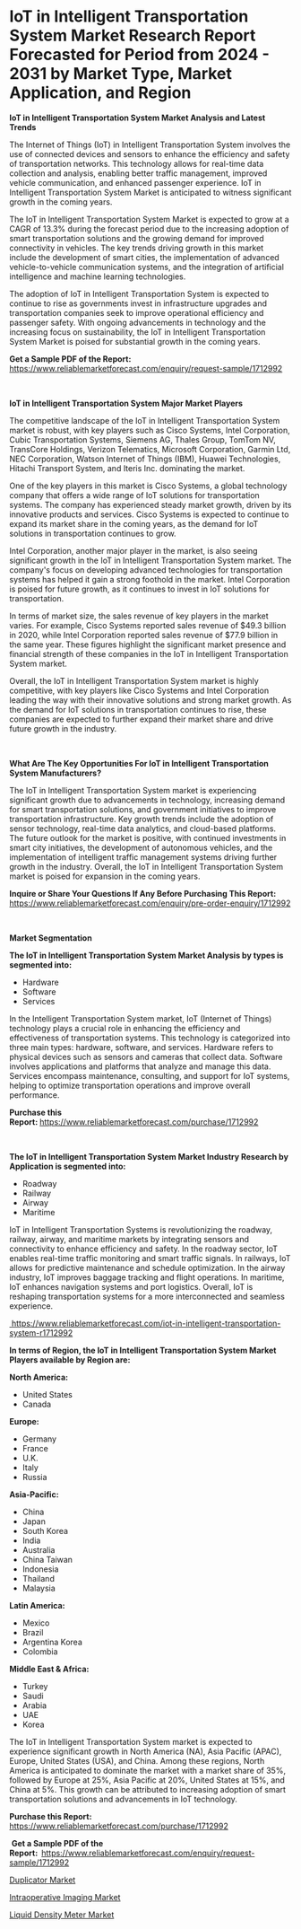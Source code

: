 <p><h1>IoT in Intelligent Transportation System Market Research Report Forecasted for Period from 2024 -  2031 by Market Type, Market Application, and Region</h1></p><p><strong>IoT in Intelligent Transportation System Market Analysis and Latest Trends</strong></p>
<p><p>The Internet of Things (IoT) in Intelligent Transportation System involves the use of connected devices and sensors to enhance the efficiency and safety of transportation networks. This technology allows for real-time data collection and analysis, enabling better traffic management, improved vehicle communication, and enhanced passenger experience. IoT in Intelligent Transportation System Market is anticipated to witness significant growth in the coming years.</p><p>The IoT in Intelligent Transportation System Market is expected to grow at a CAGR of 13.3% during the forecast period due to the increasing adoption of smart transportation solutions and the growing demand for improved connectivity in vehicles. The key trends driving growth in this market include the development of smart cities, the implementation of advanced vehicle-to-vehicle communication systems, and the integration of artificial intelligence and machine learning technologies.</p><p>The adoption of IoT in Intelligent Transportation System is expected to continue to rise as governments invest in infrastructure upgrades and transportation companies seek to improve operational efficiency and passenger safety. With ongoing advancements in technology and the increasing focus on sustainability, the IoT in Intelligent Transportation System Market is poised for substantial growth in the coming years.</p></p>
<p><strong>Get a Sample PDF of the Report:&nbsp;</strong> <a href="https://www.reliablemarketforecast.com/enquiry/request-sample/1712992">https://www.reliablemarketforecast.com/enquiry/request-sample/1712992</a></p>
<p>&nbsp;</p>
<p><strong>IoT in Intelligent Transportation System Major Market Players</strong></p>
<p><p>The competitive landscape of the IoT in Intelligent Transportation System market is robust, with key players such as Cisco Systems, Intel Corporation, Cubic Transportation Systems, Siemens AG, Thales Group, TomTom NV, TransCore Holdings, Verizon Telematics, Microsoft Corporation, Garmin Ltd, NEC Corporation, Watson Internet of Things (IBM), Huawei Technologies, Hitachi Transport System, and Iteris Inc. dominating the market.</p><p>One of the key players in this market is Cisco Systems, a global technology company that offers a wide range of IoT solutions for transportation systems. The company has experienced steady market growth, driven by its innovative products and services. Cisco Systems is expected to continue to expand its market share in the coming years, as the demand for IoT solutions in transportation continues to grow.</p><p>Intel Corporation, another major player in the market, is also seeing significant growth in the IoT in Intelligent Transportation System market. The company's focus on developing advanced technologies for transportation systems has helped it gain a strong foothold in the market. Intel Corporation is poised for future growth, as it continues to invest in IoT solutions for transportation.</p><p>In terms of market size, the sales revenue of key players in the market varies. For example, Cisco Systems reported sales revenue of $49.3 billion in 2020, while Intel Corporation reported sales revenue of $77.9 billion in the same year. These figures highlight the significant market presence and financial strength of these companies in the IoT in Intelligent Transportation System market.</p><p>Overall, the IoT in Intelligent Transportation System market is highly competitive, with key players like Cisco Systems and Intel Corporation leading the way with their innovative solutions and strong market growth. As the demand for IoT solutions in transportation continues to rise, these companies are expected to further expand their market share and drive future growth in the industry.</p></p>
<p>&nbsp;</p>
<p><strong>What Are The Key Opportunities For IoT in Intelligent Transportation System Manufacturers?</strong></p>
<p><p>The IoT in Intelligent Transportation System market is experiencing significant growth due to advancements in technology, increasing demand for smart transportation solutions, and government initiatives to improve transportation infrastructure. Key growth trends include the adoption of sensor technology, real-time data analytics, and cloud-based platforms. The future outlook for the market is positive, with continued investments in smart city initiatives, the development of autonomous vehicles, and the implementation of intelligent traffic management systems driving further growth in the industry. Overall, the IoT in Intelligent Transportation System market is poised for expansion in the coming years.</p></p>
<p><strong>Inquire or Share Your Questions If Any Before Purchasing This Report:</strong> <a href="https://www.reliablemarketforecast.com/enquiry/pre-order-enquiry/1712992">https://www.reliablemarketforecast.com/enquiry/pre-order-enquiry/1712992</a></p>
<p>&nbsp;</p>
<p><strong>Market Segmentation</strong></p>
<p><strong>The IoT in Intelligent Transportation System Market Analysis by types is segmented into:</strong></p>
<p><ul><li>Hardware</li><li>Software</li><li>Services</li></ul></p>
<p><p>In the Intelligent Transportation System market, IoT (Internet of Things) technology plays a crucial role in enhancing the efficiency and effectiveness of transportation systems. This technology is categorized into three main types: hardware, software, and services. Hardware refers to physical devices such as sensors and cameras that collect data. Software involves applications and platforms that analyze and manage this data. Services encompass maintenance, consulting, and support for IoT systems, helping to optimize transportation operations and improve overall performance.</p></p>
<p><strong>Purchase this Report:&nbsp;</strong><a href="https://www.reliablemarketforecast.com/purchase/1712992">https://www.reliablemarketforecast.com/purchase/1712992</a></p>
<p>&nbsp;</p>
<p><strong>The IoT in Intelligent Transportation System Market Industry Research by Application is segmented into:</strong></p>
<p><ul><li>Roadway</li><li>Railway</li><li>Airway</li><li>Maritime</li></ul></p>
<p><p>IoT in Intelligent Transportation Systems is revolutionizing the roadway, railway, airway, and maritime markets by integrating sensors and connectivity to enhance efficiency and safety. In the roadway sector, IoT enables real-time traffic monitoring and smart traffic signals. In railways, IoT allows for predictive maintenance and schedule optimization. In the airway industry, IoT improves baggage tracking and flight operations. In maritime, IoT enhances navigation systems and port logistics. Overall, IoT is reshaping transportation systems for a more interconnected and seamless experience.</p></p>
<p><a href="https://www.reliablemarketforecast.com/iot-in-intelligent-transportation-system-r1712992">&nbsp;https://www.reliablemarketforecast.com/iot-in-intelligent-transportation-system-r1712992</a></p>
<p><strong>In terms of Region, the IoT in Intelligent Transportation System Market Players available by Region are:</strong></p>
<p>
    <p> <strong> North America: </strong>
        <ul>
            <li>United States</li>
            <li>Canada</li>
        </ul>
        </p> 
    <p> <strong> Europe: </strong>
        <ul>
            <li>Germany</li>
            <li>France</li>
            <li>U.K.</li>
            <li>Italy</li>
            <li>Russia</li>
        </ul>
        </p> 
    <p> <strong> Asia-Pacific: </strong>
        <ul>
            <li>China</li>
            <li>Japan</li>
            <li>South Korea</li>
            <li>India</li>
            <li>Australia</li>
            <li>China Taiwan</li>
            <li>Indonesia</li>
            <li>Thailand</li>
            <li>Malaysia</li>
        </ul>
        </p> 
    <p> <strong> Latin America: </strong>
        <ul>
            <li>Mexico</li>
            <li>Brazil</li>
            <li>Argentina Korea</li>
            <li>Colombia</li>
        </ul>
        </p> 
    <p> <strong> Middle East & Africa: </strong>
        <ul>
            <li>Turkey</li>
            <li>Saudi</li>
            <li>Arabia</li>
            <li>UAE</li>
            <li>Korea</li>
        </ul>
    </p>
    </p>
<p><p>The IoT in Intelligent Transportation System market is expected to experience significant growth in North America (NA), Asia Pacific (APAC), Europe, United States (USA), and China. Among these regions, North America is anticipated to dominate the market with a market share of 35%, followed by Europe at 25%, Asia Pacific at 20%, United States at 15%, and China at 5%. This growth can be attributed to increasing adoption of smart transportation solutions and advancements in IoT technology.</p></p>
<p><strong>Purchase this Report: </strong><a href="https://www.reliablemarketforecast.com/purchase/1712992">https://www.reliablemarketforecast.com/purchase/1712992</a></p>
<p>&nbsp;<strong>Get a Sample PDF of the Report:&nbsp;&nbsp;</strong><a href="https://www.reliablemarketforecast.com/enquiry/request-sample/1712992">https://www.reliablemarketforecast.com/enquiry/request-sample/1712992</a></p>
<p><strong></strong></p>
<p><p><a href="https://www.linkedin.com/pulse/duplicator-market-growth-outlook-from-2024-2031-projecting-regge">Duplicator Market</a></p><p><a href="https://www.linkedin.com/pulse/intraoperative-imaging-market-outlook-forecast-from-2024-2031-am6ec">Intraoperative Imaging Market</a></p><p><a href="https://www.linkedin.com/pulse/liquid-density-meter-market-size-share-trends-analysis-report-es6yc">Liquid Density Meter Market</a></p></p>